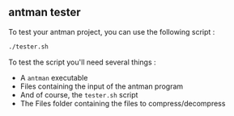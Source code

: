 ## antman tester

To test your antman project, you can use the following script :

```bash
./tester.sh
```

To test the script you'll need several things :
- A `antman` executable
- Files containing the input of the antman program
- And of course, the `tester.sh` script
- The Files folder containing the files to compress/decompress

